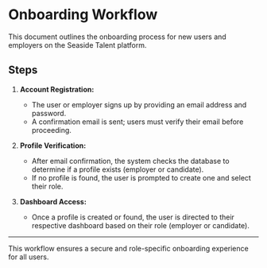 # Onboarding Workflow

This document outlines the onboarding process for new users and employers on the Seaside Talent platform.

## Steps
1. **Account Registration:**
	- The user or employer signs up by providing an email address and password.
	- A confirmation email is sent; users must verify their email before proceeding.

2. **Profile Verification:**
	- After email confirmation, the system checks the database to determine if a profile exists (employer or candidate).
	- If no profile is found, the user is prompted to create one and select their role.

3. **Dashboard Access:**
	- Once a profile is created or found, the user is directed to their respective dashboard based on their role (employer or candidate).

---
This workflow ensures a secure and role-specific onboarding experience for all users.